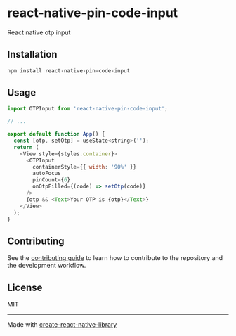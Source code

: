 # react-native-pin-code-input

React native otp input

## Installation

```sh
npm install react-native-pin-code-input
```

## Usage


```js
import OTPInput from 'react-native-pin-code-input';

// ...

export default function App() {
  const [otp, setOtp] = useState<string>('');
  return (
    <View style={styles.container}>
      <OTPInput
        containerStyle={{ width: '90%' }}
        autoFocus
        pinCount={6}
        onOtpFilled={(code) => setOtp(code)}
      />
      {otp && <Text>Your OTP is {otp}</Text>}
    </View>
  );
}
```


## Contributing

See the [contributing guide](CONTRIBUTING.md) to learn how to contribute to the repository and the development workflow.

## License

MIT

---

Made with [create-react-native-library](https://github.com/callstack/react-native-builder-bob)
